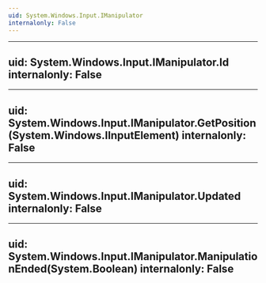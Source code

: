 ```yaml
---
uid: System.Windows.Input.IManipulator
internalonly: False
---
```


---
uid: System.Windows.Input.IManipulator.Id
internalonly: False
---

---
uid: System.Windows.Input.IManipulator.GetPosition(System.Windows.IInputElement)
internalonly: False
---

---
uid: System.Windows.Input.IManipulator.Updated
internalonly: False
---

---
uid: System.Windows.Input.IManipulator.ManipulationEnded(System.Boolean)
internalonly: False
---
